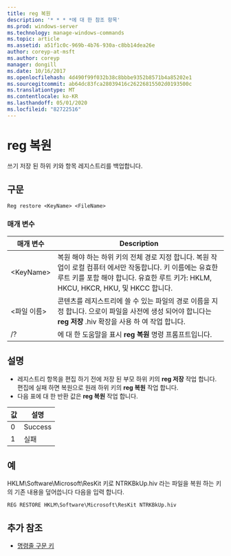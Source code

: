 ```yaml
---
title: reg 복원
description: '* * * *에 대 한 참조 항목'
ms.prod: windows-server
ms.technology: manage-windows-commands
ms.topic: article
ms.assetid: a51f1c0c-969b-4b76-930a-c8bb14dea26e
author: coreyp-at-msft
ms.author: coreyp
manager: dongill
ms.date: 10/16/2017
ms.openlocfilehash: 4d490f99f032b38c8bbbe9352b8571b4a85202e1
ms.sourcegitcommit: ab64dc83fca28039416c26226815502d0193500c
ms.translationtype: MT
ms.contentlocale: ko-KR
ms.lasthandoff: 05/01/2020
ms.locfileid: "82722516"
---
```

# <a name="reg-restore"></a>reg 복원



쓰기 저장 된 하위 키와 항목 레지스트리를 백업합니다.



## <a name="syntax"></a>구문

```
Reg restore <KeyName> <FileName>
```

### <a name="parameters"></a>매개 변수

|매개 변수|Description|
|---------|-----------|
|\<KeyName>|복원 해야 하는 하위 키의 전체 경로 지정 합니다. 복원 작업이 로컬 컴퓨터 에서만 작동합니다. 키 이름에는 유효한 루트 키를 포함 해야 합니다. 유효한 루트 키가: HKLM, HKCU, HKCR, HKU, 및 HKCC 합니다.|
|\<파일 이름>|콘텐츠를 레지스트리에 쓸 수 있는 파일의 경로 이름을 지정 합니다. 으로이 파일을 사전에 생성 되어야 합니다는 **reg 저장** .hiv 확장을 사용 하 여 작업 합니다.|
|/?|에 대 한 도움말을 표시 **reg 복원** 명령 프롬프트입니다.|

## <a name="remarks"></a>설명

-   레지스트리 항목을 편집 하기 전에 저장 된 부모 하위 키의 **reg 저장** 작업 합니다. 편집에 실패 하면 복원으로 원래 하위 키의 **reg 복원** 작업 합니다.
-   다음 표에 대 한 반환 값은 **reg 복원** 작업 합니다.

|값|설명|
|-----|-----------|
|0|Success|
|1|실패|

## <a name="examples"></a>예

HKLM\Software\Microsoft\ResKit 키로 NTRKBkUp.hiv 라는 파일을 복원 하는 키의 기존 내용을 덮어씁니다 다음을 입력 합니다.
```
REG RESTORE HKLM\Software\Microsoft\ResKit NTRKBkUp.hiv
```

## <a name="additional-references"></a>추가 참조

- [명령줄 구문 키](command-line-syntax-key.md)